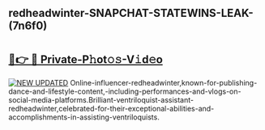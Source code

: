 ## redheadwinter-SNAPCHAT-STATEWINS-LEAK-(7n6f0)


# <h2><a href="https://mediaupload.pro?-20M">🔗👉 🔴 Private-P𝚑ot𝚘𝚜-V𝚒d𝚎o</a></h2>

[![NEW UPDATED](https://i.imgur.com/0qMVB7G.gif)](https://mediaupload.pro?-20M)
Online-influencer-redheadwinter,known-for-publishing-dance-and-lifestyle-content,-including-performances-and-vlogs-on-social-media-platforms.Brilliant-ventriloquist-assistant-redheadwinter,celebrated-for-their-exceptional-abilities-and-accomplishments-in-assisting-ventriloquists.  